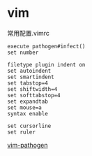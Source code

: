# vim

常用配置.vimrc
```
execute pathogen#infect()
set number

filetype plugin indent on
set autoindent
set smartindent
set tabstop=4
set shiftwidth=4
set softtabstop=4
set expandtab
set mouse=a
syntax enable

set cursorline
set ruler
```

[vim-pathogen](https://github.com/tpope/vim-pathogen)
